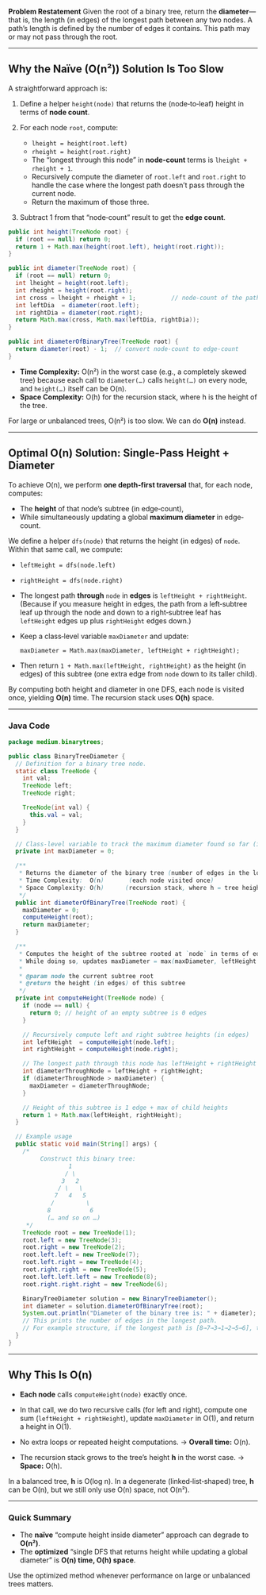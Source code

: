 **Problem Restatement**
Given the root of a binary tree, return the **diameter**—that is, the length (in edges) of the longest path between any two nodes.  A path’s length is defined by the number of edges it contains.  This path may or may not pass through the root.

---

## Why the Naïve (O(n²)) Solution Is Too Slow

A straightforward approach is:

1. Define a helper `height(node)` that returns the (node‐to‐leaf) height in terms of **node count**.
2. For each node `root`, compute:

   * `lheight = height(root.left)`
   * `rheight = height(root.right)`
   * The “longest through this node” in **node‐count** terms is `lheight + rheight + 1`.
   * Recursively compute the diameter of `root.left` and `root.right` to handle the case where the longest path doesn’t pass through the current node.
   * Return the maximum of those three.
3. Subtract 1 from that “node‐count” result to get the **edge count**.

```java
public int height(TreeNode root) {
  if (root == null) return 0;
  return 1 + Math.max(height(root.left), height(root.right));
}

public int diameter(TreeNode root) {
  if (root == null) return 0;
  int lheight = height(root.left);
  int rheight = height(root.right);
  int cross = lheight + rheight + 1;          // node‐count of the path through root
  int leftDia  = diameter(root.left);
  int rightDia = diameter(root.right);
  return Math.max(cross, Math.max(leftDia, rightDia));
}

public int diameterOfBinaryTree(TreeNode root) {
  return diameter(root) - 1;  // convert node‐count to edge‐count
}
```

* **Time Complexity:** O(n²) in the worst case (e.g., a completely skewed tree) because each call to `diameter(…)` calls `height(…)` on every node, and `height(…)` itself can be O(n).
* **Space Complexity:** O(h) for the recursion stack, where h is the height of the tree.

For large or unbalanced trees, O(n²) is too slow. We can do **O(n)** instead.

---

## Optimal O(n) Solution: Single‐Pass Height + Diameter

To achieve O(n), we perform **one depth‐first traversal** that, for each node, computes:

* The **height** of that node’s subtree (in edge‐count),
* While simultaneously updating a global **maximum diameter** in edge‐count.

We define a helper `dfs(node)` that returns the height (in edges) of `node`. Within that same call, we compute:

* `leftHeight = dfs(node.left)`
* `rightHeight = dfs(node.right)`
* The longest path **through** `node` in **edges** is `leftHeight + rightHeight`.  (Because if you measure height in edges, the path from a left‐subtree leaf up through the node and down to a right‐subtree leaf has `leftHeight` edges up plus `rightHeight` edges down.)
* Keep a class‐level variable `maxDiameter` and update:

  ```
  maxDiameter = Math.max(maxDiameter, leftHeight + rightHeight);
  ```
* Then return `1 + Math.max(leftHeight, rightHeight)` as the height (in edges) of this subtree (one extra edge from `node` down to its taller child).

By computing both height and diameter in one DFS, each node is visited once, yielding **O(n)** time. The recursion stack uses **O(h)** space.

---

### Java Code

```java
package medium.binarytrees;

public class BinaryTreeDiameter {
  // Definition for a binary tree node.
  static class TreeNode {
    int val;
    TreeNode left;
    TreeNode right;

    TreeNode(int val) {
      this.val = val;
    }
  }

  // Class‐level variable to track the maximum diameter found so far (in edges).
  private int maxDiameter = 0;

  /**
   * Returns the diameter of the binary tree (number of edges in the longest path).
   * Time Complexity:  O(n)       (each node visited once)
   * Space Complexity: O(h)      (recursion stack, where h = tree height)
   */
  public int diameterOfBinaryTree(TreeNode root) {
    maxDiameter = 0;
    computeHeight(root);
    return maxDiameter;
  }

  /**
   * Computes the height of the subtree rooted at `node` in terms of edges.
   * While doing so, updates maxDiameter = max(maxDiameter, leftHeight + rightHeight).
   *
   * @param node the current subtree root
   * @return the height (in edges) of this subtree
   */
  private int computeHeight(TreeNode node) {
    if (node == null) {
      return 0; // height of an empty subtree is 0 edges
    }

    // Recursively compute left and right subtree heights (in edges)
    int leftHeight  = computeHeight(node.left);
    int rightHeight = computeHeight(node.right);

    // The longest path through this node has leftHeight + rightHeight edges
    int diameterThroughNode = leftHeight + rightHeight;
    if (diameterThroughNode > maxDiameter) {
      maxDiameter = diameterThroughNode;
    }

    // Height of this subtree is 1 edge + max of child heights
    return 1 + Math.max(leftHeight, rightHeight);
  }

  // Example usage
  public static void main(String[] args) {
    /*
         Construct this binary tree:
                 1
                / \
               3   2
              / \   \
             7   4   5
            /         \
           8           6
           (… and so on …)
     */
    TreeNode root = new TreeNode(1);
    root.left = new TreeNode(3);
    root.right = new TreeNode(2);
    root.left.left = new TreeNode(7);
    root.left.right = new TreeNode(4);
    root.right.right = new TreeNode(5);
    root.left.left.left = new TreeNode(8);
    root.right.right.right = new TreeNode(6);

    BinaryTreeDiameter solution = new BinaryTreeDiameter();
    int diameter = solution.diameterOfBinaryTree(root);
    System.out.println("Diameter of the binary tree is: " + diameter);
    // This prints the number of edges in the longest path. 
    // For example structure, if the longest path is [8→7→3→1→2→5→6], that's 6 edges → prints 6.
  }
}
```

---

## Why This Is O(n)

* **Each node** calls `computeHeight(node)` exactly once.

* In that call, we do two recursive calls (for left and right), compute one sum (`leftHeight + rightHeight`), update `maxDiameter` in O(1), and return a height in O(1).

* No extra loops or repeated height computations.
  → **Overall time:** O(n).

* The recursion stack grows to the tree’s height **h** in the worst case.
  → **Space:** O(h).

In a balanced tree, **h** is O(log n). In a degenerate (linked‐list‐shaped) tree, **h** can be O(n), but we still only use O(n) space, not O(n²).

---

### Quick Summary

* The **naïve** “compute height inside diameter” approach can degrade to **O(n²)**.
* The **optimized** “single DFS that returns height while updating a global diameter” is **O(n) time, O(h) space**.

Use the optimized method whenever performance on large or unbalanced trees matters.
